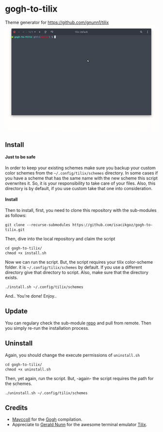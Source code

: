 # gogh-to-tilix
Theme generator for https://github.com/gnunn1/tilix
![](images/image.gif "demo")
## Install
#### Just to be safe
In order to keep your existing schemes make sure you backup your custom color schemes from the `~/.config/tilix/schemes` directory. In some cases if you have a scheme that has the same name with the new scheme this script overwrites it. So, it is your responsibility to take care of your files. Also, this directory is by default, if you use custom take that one into consideration. 
#### Install
Then to install, first, you need to clone this repository with the sub-modules as follows:
```
git clone --recurse-submodules https://github.com/isacikgoz/gogh-to-tilix.git
```
Then, dive into the local repository and claim the script 
```
cd gogh-to-tilix/
chmod +x install.sh
```
Now we can run the script. But, the script requires your tilix color-scheme folder. it is `~/.config/tilix/schemes` by default. If you use a different directory give that directory to script. Also, make sure that the directory exists.
```
./install.sh ~/.config/tilix/schemes
```
And.. You're done! Enjoy..
## Update
You can regulary check the sub-module [repo](https://github.com/Mayccoll/Gogh) and pull from remote. Then you simply re-run the installation process.
## Uninstall
Again, you should change the execute permissions of `uninstall.sh`
```
cd gogh-to-tilix/
chmod +x uninstall.sh
```
Then, yet again, run the script. But, -again- the script requires the path for the schemes.
```
./uninstall.sh ~/.config/tilix/schemes
```
## Credits
* [Mayccoll](https://github.com/Mayccoll) for the [Gogh](https://github.com/Mayccoll/Gogh) compilation.
* Appreciate to [Gerald Nunn](https://github.com/gnunn1) for the awesome terminal emulator [Tilix](https://github.com/gnunn1/tilix).